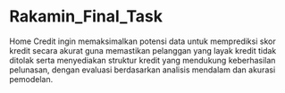 # Rakamin_Final_Task
Home Credit ingin memaksimalkan potensi data untuk memprediksi skor kredit secara akurat guna memastikan pelanggan yang layak kredit tidak ditolak serta menyediakan struktur kredit yang mendukung keberhasilan pelunasan, dengan evaluasi berdasarkan analisis mendalam dan akurasi pemodelan.
